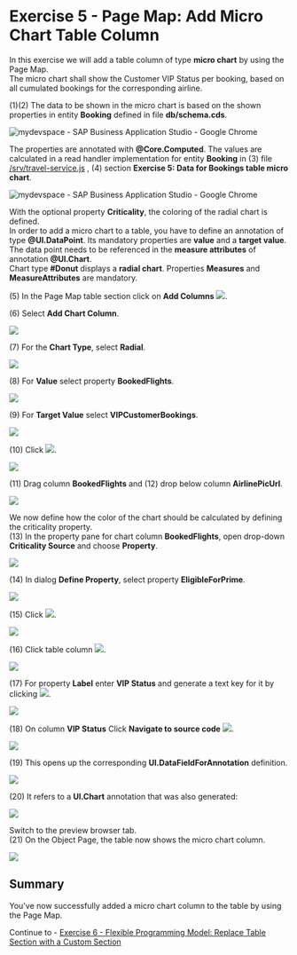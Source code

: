 # Exercise 5 - Page Map: Add Micro Chart Table Column

In this exercise we will add a table column of type **micro chart** by using the Page Map.\
The micro chart shall show the Customer VIP Status per booking, based on all cumulated bookings for the corresponding airline.

(1)(2) The data to be shown in the micro chart is based on the shown properties in entity **Booking** defined in file **db/schema.cds**.

![mydevspace - SAP Business Application Studio - Google Chrome](images/image1.png "mydevspace - SAP Business Application Studio - Google Chrome")

The properties are annotated with **@Core.Computed**. The values are calculated in a read handler implementation for entity **Booking**
in (3) file [/srv/travel-service.js](/srv/travel-service.js#286) , (4) section **Exercise 5: Data for Bookings table micro chart**.

![mydevspace - SAP Business Application Studio - Google Chrome](images/image4.png "mydevspace - SAP Business Application Studio - Google Chrome")

With the optional property **Criticality**, the coloring of the radial chart is defined.\
In order to add a micro chart to a table, you have to define an annotation of type **@UI.DataPoint**. Its mandatory properties are **value** and a **target value**.\
The data point needs to be referenced in the **measure attributes** of annotation **@UI.Chart**.\
Chart type **#Donut** displays a **radial chart**. Properties **Measures** and **MeasureAttributes** are mandatory.

(5) In the Page Map table section click on **Add Columns** ![](./images/image8.png).

(6) Select **Add Chart Column**.

![](./images/image7.png)

(7) For the **Chart Type**, select **Radial**.

![](./images/image10.png)

(8) For **Value** select property **BookedFlights**.

![](./images/image12.png)

(9) For **Target Value** select **VIPCustomerBookings**.

![](./images/image14.png)

(10) Click ![](./images/image17.png).

![](./images/image16.png)

(11) Drag column **BookedFlights** and (12) drop below column **AirlinePicUrl**.

![](./images/image18.png)

We now define how the color of the chart should be calculated by defining the criticality property.\
(13) In the property pane for chart column **BookedFlights**, open drop-down **Criticality Source** and choose **Property**.

![](./images/image20.png)

(14) In dialog **Define Property**, select property **EligibleForPrime**.

![](./images/image22.png)

(15) Click ![](./images/image25.png).

![](./images/image24.png)

(16) Click table column ![](./images/image27.png).

![](./images/image26.png)

(17) For property **Label** enter **VIP Status** and generate a text key for it by clicking ![](./images/image29.png).

![](./images/image28.png)

(18) On column **VIP Status** Click **Navigate to source code** ![](./images/image31.png).

![](./images/image30.png)

(19) This opens up the corresponding **UI.DataFieldForAnnotation** definition.

![](./images/image32.png)

 (20) It refers to a **UI.Chart** annotation that was also generated:

![](./images/image34.png)

Switch to the preview browser tab.\
(21) On the Object Page, the table now shows the micro chart column.

![](./images/image35.png)

## Summary

You've now successfully added a micro chart column to the table by using the Page Map.

Continue to - [Exercise 6 - Flexible Programming Model: Replace Table Section with a Custom Section](../ex6/README.md)